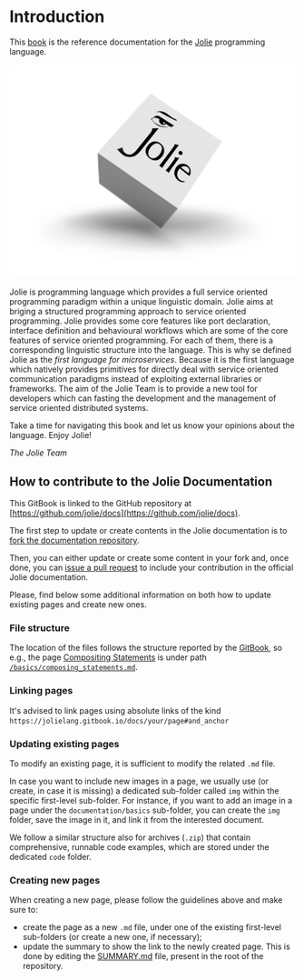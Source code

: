 # Introduction

This [book](https://jolielang.gitbooks.io/docs/content/) is the reference documentation for the [Jolie](http://jolie-lang.org) programming language.

![](./.gitbook/assets/jolielogo.png)

Jolie is programming language which provides a full service oriented programming paradigm within a unique linguistic domain. Jolie aims at briging a structured programming approach to service oriented programming. Jolie provides some core features like port declaration, interface definition and behavioural workflows which are some of the core features of service oriented programming. For each of them, there is a corresponding linguistic structure into the language. This is why se defined Jolie as the _first language for microservices_. Because it is the first language which natively provides primitives for directly deal with service oriented communication paradigms instead of exploiting external libraries or frameworks. The aim of the Jolie Team is to provide a new tool for developers which can fasting the development and the management of service oriented distributed systems. 

Take a time for navigating this book and let us know your opinions about the language.
Enjoy Jolie!

_The Jolie Team_



## How to contribute to the Jolie Documentation

This GitBook is linked to the GitHub repository at [https://github.com/jolie/docs](https://github.com/jolie/docs).

The first step to update or create contents in the Jolie documentation is to [fork the documentation repository](https://github.com/jolie/docs#fork-destination-box).

Then, you can either update or create some content in your fork and, once done, you can [issue a pull request](https://help.github.com/articles/creating-a-pull-request/) to include your contribution in the official Jolie documentation.

Please, find below some additional information on both how to update existing pages and create new ones.

### File structure

The location of the files follows the structure reported by the [GitBook](https://jolielang.gitbook.io/docs), so e.g., the page [Compositing Statements](https://jolielang.gitbook.io/docs/basics/composing_statements) is under path [`/basics/composing_statements.md`](https://github.com/jolie/docs/blob/master/basics/composing_statements.md).

### Linking pages

It's advised to link pages using absolute links of the kind `https://jolielang.gitbook.io/docs/your/page#and_anchor`

### Updating existing pages

To modify an existing page, it is sufficient to modify the related `.md` file.

In case you want to include new images in a page, we usually use \(or create, in case it is missing\) a dedicated sub-folder called `img` within the specific first-level sub-folder. For instance, if you want to add an image in a page under the `documentation/basics` sub-folder, you can create the `img` folder, save the image in it, and link it from the interested document.

We follow a similar structure also for archives \(`.zip`\) that contain comprehensive, runnable code examples, which are stored under the dedicated `code` folder.

### Creating new pages

When creating a new page, please follow the guidelines above and make sure to:

* create the page as a new `.md` file, under one of the existing first-level sub-folders \(or create a new one, if necessary\);
* update the summary to show the link to the newly created page. This is done by editing the [SUMMARY.md](https://github.com/jolie/docs/blob/master/SUMMARY.md) file, present in the root of the repository.

